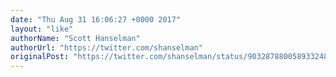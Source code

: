 ```yaml
---
date: "Thu Aug 31 16:06:27 +0000 2017"
layout: "like"
authorName: "Scott Hanselman"
authorUrl: "https://twitter.com/shanselman"
originalPost: "https://twitter.com/shanselman/status/903287880058933248"
---
```

